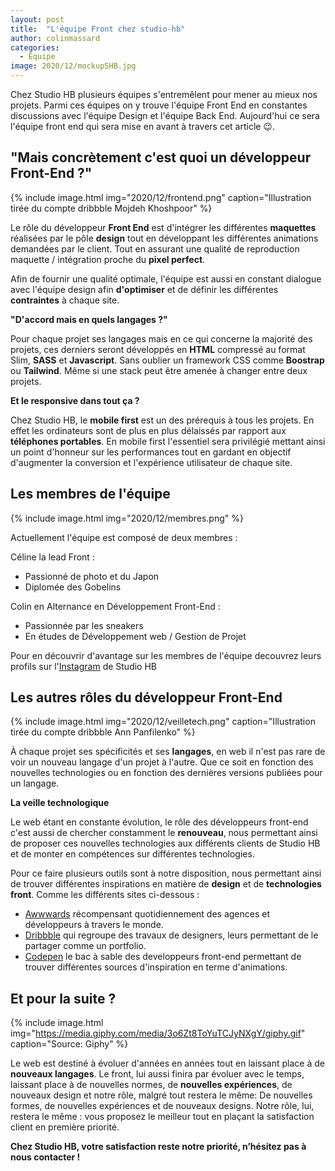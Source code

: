 ```yaml
---
layout: post
title:  "L'équipe Front chez studio-hb"
author: colinmassard
categories:
  - Equipe
image: 2020/12/mockupSHB.jpg
---
```


Chez Studio HB plusieurs équipes s'entremêlent pour mener au mieux nos projets. Parmi ces équipes on y trouve l'équipe Front End en constantes discussions avec l'équipe Design et l'équipe Back End.
Aujourd'hui ce sera l'équipe front end qui sera mise en avant à travers cet article 😉.

## "Mais concrètement c'est quoi un développeur Front-End ?"

{% include image.html img="2020/12/frontend.png" caption="Illustration tirée du compte dribbble Mojdeh Khoshpoor" %}

Le rôle du développeur **Front End** est d'intégrer les différentes **maquettes** réalisées par le pôle **design** tout en développant les différentes animations demandées par le client.
Tout en assurant une qualité de reproduction maquette / intégration proche du **pixel perfect**.

Afin de fournir une qualité optimale, l'équipe est aussi en constant dialogue avec l'équipe design afin **d'optimiser** et de définir les différentes **contraintes** à chaque site.

**"D'accord mais en quels langages ?"**

Pour chaque projet ses langages mais en ce qui concerne la majorité des projets, ces derniers seront développés en **HTML** compressé au format Slim, **SASS** et **Javascript**. Sans oublier un framework CSS comme **Boostrap** ou **Tailwind**. Même si une stack peut être amenée à changer entre deux projets.

**Et le responsive dans tout ça ?**

Chez Studio HB, le **mobile first** est un des prérequis à tous les projets. En effet les ordinateurs sont de plus en plus délaissés par rapport aux **téléphones portables**. En mobile first l'essentiel sera privilégié mettant ainsi un point d'honneur sur les performances tout en gardant en objectif d'augmenter la conversion et l'expérience utilisateur de chaque site.

## Les membres de l'équipe

{% include image.html img="2020/12/membres.png" %}

Actuellement l'équipe est composé de deux membres :

Céline la lead Front :
* Passionné de photo et du Japon
* Diplomée des Gobelins

Colin en Alternance en Développement Front-End :
* Passionnée par les sneakers
* En études de Développement web / Gestion de Projet

Pour en découvrir d'avantage sur les membres de l'équipe decouvrez leurs profils sur l'[Instagram](https://www.instagram.com/studiohblyon/?hl=fr) de Studio HB

## Les autres rôles du développeur Front-End

{% include image.html img="2020/12/veilletech.png" caption="Illustration tirée du compte dribbble  Ann Panfilenko" %}

À chaque projet ses spécificités et ses **langages**, en web il n'est pas rare de voir un nouveau langage d'un projet à l'autre. Que ce soit en fonction des nouvelles technologies ou en fonction des dernières versions publiées pour un langage.

**La veille technologique**

Le web étant en constante évolution, le rôle des développeurs front-end c'est aussi de chercher constamment le **renouveau**, nous permettant ainsi de proposer ces nouvelles technologies aux différents clients de Studio HB et de monter en compétences sur différentes technologies.

Pour ce faire plusieurs outils sont à notre disposition, nous permettant ainsi de trouver différentes inspirations en matière de **design** et de **technologies front**. Comme les différents sites ci-dessous :

* [Awwwards](https://matterport.com/fr) récompensant quotidiennement des agences et développeurs à travers le monde.
* [Dribbble](https://dribbble.com/) qui regroupe des travaux de designers, leurs permettant de le partager comme un portfolio.
* [Codepen](https://codepen.io/) le bac à sable des developpeurs front-end permettant de trouver différentes sources d'inspiration en terme d'animations.

## Et pour la suite ?

{% include image.html img="https://media.giphy.com/media/3o6Zt8ToYuTCJyNXgY/giphy.gif" caption="Source: Giphy" %}

Le web est destiné à évoluer d'années en années tout en laissant place à de **nouveaux langages**. Le front, lui aussi finira par évoluer avec le temps, laissant place à de nouvelles normes, de **nouvelles expériences**, de nouveaux design et notre rôle, malgré tout restera le même:
De nouvelles formes, de nouvelles expériences et de nouveaux designs. Notre rôle, lui, restera le même : vous proposez le meilleur tout en plaçant la satisfaction client en première priorité.

**Chez Studio HB, votre satisfaction reste notre priorité, n’hésitez pas à nous contacter !**
